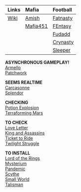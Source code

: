 | **Links** | **Mafia** | **Football** |
| :--- | :--- | :--- |
| [Wiki](http://darkusblack.com/wiki/index.php?title=User:Cactus) | [Amish](http://glb.warriorgeneral.com/game/forum_thread_list.pl?forum_id=16998) | [Fatnasty](http://games.espn.com/ffl/leagueoffice?leagueId=351425) |
| | [Mafia451](https://forum.mafia451.com/u/cactus/notifications) | [FEntasy](https://football.fantasysports.yahoo.com/f1/695593) |
| | | [Fudadd](https://football.fantasysports.yahoo.com/f1/425253) |
| | | [Crynasty](https://www.fleaflicker.com/nfl/leagues/187791) |
| | | [Sleeper](https://sleeper.app/leagues/475184571319578624) |


**ASYNCHRONOUS GAMEPLAY!**  
[Armello](https://steamcommunity.com/id/catullus/friendsthatplay/290340)  
[Patchwork](https://steamcommunity.com/id/catullus/friendsthatplay/528250)  

**SEEMS REALTIME**  
[Carcasonne](https://steamcommunity.com/id/catullus/friendsthatplay/598810)  
[Splendor](https://steamcommunity.com/id/catullus/friendsthatplay/376680)  
  
**CHECKING**  
[Potion Explosion](https://steamcommunity.com/id/catullus/friendsthatplay/788420)  
[Terraforming Mars](https://steamcommunity.com/id/catullus/friendsthatplay/800270)  

**TO CHECK**  
[Love Letter](https://steamcommunity.com/id/catullus/friendsthatplay/926520)  
[King and Assassins](https://steamcommunity.com/id/catullus/friendsthatplay/603460)  
[Ticket to Ride](https://steamcommunity.com/id/catullus/friendsthatplay/108200)  
[Twilight Struggle](https://steamcommunity.com/id/catullus/friendsthatplay/406290)

**TO INSTALL**  
[Lord of the Rings](https://steamcommunity.com/id/catullus/friendsthatplay/509580)  
[Mysterium](https://steamcommunity.com/id/catullus/friendsthatplay/556180)  
[Pandemic](https://steamcommunity.com/id/catullus/friendsthatplay/622440)  
[Scythe](https://steamcommunity.com/id/catullus/friendsthatplay/718560)  
[Small World](https://steamcommunity.com/id/catullus/friendsthatplay/235620)  
[Talisman](https://steamcommunity.com/id/catullus/friendsthatplay/247000)  
